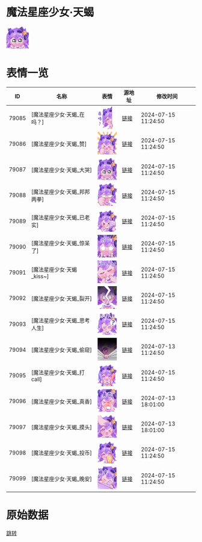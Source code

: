 # 魔法星座少女·天蝎

<img src="./cover.png" height="60" alt="cover" />

# 表情一览

|ID|名称|表情|源地址|修改时间|
|----|----|----|----|----|
|79085|[魔法星座少女·天蝎_在吗？]|<img src="./pic/079085_%5B魔法星座少女·天蝎_在吗？%5D.png" height="60" alt="在吗？"/>|[链接](https://i0.hdslb.com/bfs/garb/620435b3912a0e8af1063307d71ab9a75b41f3cd.png)|2024-07-15 11:24:50|
|79086|[魔法星座少女·天蝎_赞]|<img src="./pic/079086_%5B魔法星座少女·天蝎_赞%5D.png" height="60" alt="赞"/>|[链接](https://i0.hdslb.com/bfs/garb/348f03f7379193b4ccd1d62e47c415fe8eec6846.png)|2024-07-15 11:24:50|
|79087|[魔法星座少女·天蝎_大哭]|<img src="./pic/079087_%5B魔法星座少女·天蝎_大哭%5D.png" height="60" alt="大哭"/>|[链接](https://i0.hdslb.com/bfs/garb/cde0fb78e35203cb29d165e2dd31734114371af4.png)|2024-07-15 11:24:50|
|79088|[魔法星座少女·天蝎_邦邦两拳]|<img src="./pic/079088_%5B魔法星座少女·天蝎_邦邦两拳%5D.png" height="60" alt="邦邦两拳"/>|[链接](https://i0.hdslb.com/bfs/garb/103bb94acb7e506f1ebe6f07d7758f6ce2f7a753.png)|2024-07-15 11:24:50|
|79089|[魔法星座少女·天蝎_已老实]|<img src="./pic/079089_%5B魔法星座少女·天蝎_已老实%5D.png" height="60" alt="已老实"/>|[链接](https://i0.hdslb.com/bfs/garb/6de45e1c21066640e1b7a940eb3efdc33320cf6b.png)|2024-07-15 11:24:50|
|79090|[魔法星座少女·天蝎_惊呆了]|<img src="./pic/079090_%5B魔法星座少女·天蝎_惊呆了%5D.png" height="60" alt="惊呆了"/>|[链接](https://i0.hdslb.com/bfs/garb/634080df5f383f7e387b050fcc81f5a1389a9a34.png)|2024-07-15 11:24:50|
|79091|[魔法星座少女·天蝎_kiss~]|<img src="./pic/079091_%5B魔法星座少女·天蝎_kiss~%5D.png" height="60" alt="kiss~"/>|[链接](https://i0.hdslb.com/bfs/garb/eaa86c0de228005acbbaa78d1a502d46166eb9ff.png)|2024-07-15 11:24:50|
|79092|[魔法星座少女·天蝎_裂开]|<img src="./pic/079092_%5B魔法星座少女·天蝎_裂开%5D.png" height="60" alt="裂开"/>|[链接](https://i0.hdslb.com/bfs/garb/79a24d9f942784fcf923bd57fe062f8370f81942.png)|2024-07-15 11:24:50|
|79093|[魔法星座少女·天蝎_思考人生]|<img src="./pic/079093_%5B魔法星座少女·天蝎_思考人生%5D.png" height="60" alt="思考人生"/>|[链接](https://i0.hdslb.com/bfs/garb/22dca54f695ef27a608a8a67251fd9274299b8cc.png)|2024-07-15 11:24:50|
|79094|[魔法星座少女·天蝎_偷窥]|<img src="./pic/079094_%5B魔法星座少女·天蝎_偷窥%5D.png" height="60" alt="偷窥"/>|[链接](https://i0.hdslb.com/bfs/garb/1cdd92ad911c5f250e6e424c35b20f5411f70782.png)|2024-07-13 11:24:50|
|79095|[魔法星座少女·天蝎_打call]|<img src="./pic/079095_%5B魔法星座少女·天蝎_打call%5D.png" height="60" alt="打call"/>|[链接](https://i0.hdslb.com/bfs/garb/3c97a93a19162365056478a0e86cd6b6d7daadca.png)|2024-07-15 11:24:50|
|79096|[魔法星座少女·天蝎_真香]|<img src="./pic/079096_%5B魔法星座少女·天蝎_真香%5D.png" height="60" alt="真香"/>|[链接](https://i0.hdslb.com/bfs/garb/f82472a35e82c2d831dd57fc06e55ae181feccbc.png)|2024-07-13 18:01:00|
|79097|[魔法星座少女·天蝎_摸头]|<img src="./pic/079097_%5B魔法星座少女·天蝎_摸头%5D.png" height="60" alt="摸头"/>|[链接](https://i0.hdslb.com/bfs/garb/98baab060417254db57e508dd32704dc7cc4fd56.png)|2024-07-13 18:01:00|
|79098|[魔法星座少女·天蝎_投币]|<img src="./pic/079098_%5B魔法星座少女·天蝎_投币%5D.png" height="60" alt="投币"/>|[链接](https://i0.hdslb.com/bfs/garb/a7da4ce7f6166c68e0ad7a2ee215892f66cb05ed.png)|2024-07-15 11:24:50|
|79099|[魔法星座少女·天蝎_晚安]|<img src="./pic/079099_%5B魔法星座少女·天蝎_晚安%5D.png" height="60" alt="晚安"/>|[链接](https://i0.hdslb.com/bfs/garb/ee68ae50fa03904b20055234437fb781a47ee780.png)|2024-07-15 11:24:50|

# 原始数据

[跳转](./raw.json)


